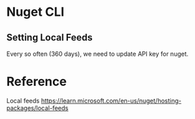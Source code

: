 # Nuget CLI

## Setting Local Feeds

Every so often (360 days), we need to update API key for nuget.


# Reference

Local feeds
https://learn.microsoft.com/en-us/nuget/hosting-packages/local-feeds
